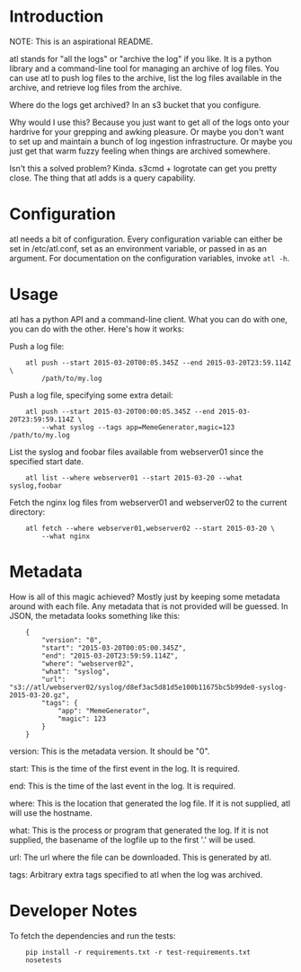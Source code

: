 Introduction
============

NOTE: This is an aspirational README.

atl stands for "all the logs" or "archive the log" if you like. It is a python
library and a command-line tool for managing an archive of log files. You can
use atl to push log files to the archive, list the log files available in the
archive, and retrieve log files from the archive.

Where do the logs get archived? In an s3 bucket that you configure.

Why would I use this? Because you just want to get all of the logs onto your
hardrive for your grepping and awking pleasure. Or maybe you don't want to set
up and maintain a bunch of log ingestion infrastructure. Or maybe you just get
that warm fuzzy feeling when things are archived somewhere.

Isn't this a solved problem? Kinda. s3cmd + logrotate can get you pretty
close. The thing that atl adds is a query capability.

Configuration
=============

atl needs a bit of configuration. Every configuration variable can either be
set in /etc/atl.conf, set as an environment variable, or passed in as an
argument. For documentation on the configuration variables, invoke `atl -h`.

Usage
=====

atl has a python API and a command-line client. What you can do with one, you
can do with the other. Here's how it works:

Push a log file:

        atl push --start 2015-03-20T00:05.345Z --end 2015-03-20T23:59.114Z \
            /path/to/my.log

Push a log file, specifying some extra detail:

        atl push --start 2015-03-20T00:00:05.345Z --end 2015-03-20T23:59:59.114Z \
            --what syslog --tags app=MemeGenerator,magic=123 /path/to/my.log

List the syslog and foobar files available from webserver01 since the specified
start date.

        atl list --where webserver01 --start 2015-03-20 --what syslog,foobar

Fetch the nginx log files from webserver01 and webserver02 to the current
directory:

        atl fetch --where webserver01,webserver02 --start 2015-03-20 \
            --what nginx

Metadata
========

How is all of this magic achieved? Mostly just by keeping some metadata around
with each file. Any metadata that is not provided will be guessed. In JSON, the
metadata looks something like this:

        {
            "version": "0",
            "start": "2015-03-20T00:05:00.345Z",
            "end": "2015-03-20T23:59:59.114Z",
            "where": "webserver02",
            "what": "syslog",
            "url": "s3://atl/webserver02/syslog/d8ef3ac5d81d5e100b11675bc5b99de0-syslog-2015-03-20.gz",
            "tags": {
                "app": "MemeGenerator",
                "magic": 123
            }
        }

version: This is the metadata version. It should be "0".

start: This is the time of the first event in the log. It is required.

end: This is the time of the last event in the log. It is required.

where: This is the location that generated the log file. If it is not supplied,
atl will use the hostname.

what: This is the process or program that generated the log. If it is not
supplied, the basename of the logfile up to the first '.' will be used.

url: The url where the file can be downloaded. This is generated by atl.

tags: Arbitrary extra tags specified to atl when the log was archived.

Developer Notes
===============

To fetch the dependencies and run the tests:

        pip install -r requirements.txt -r test-requirements.txt
        nosetests

